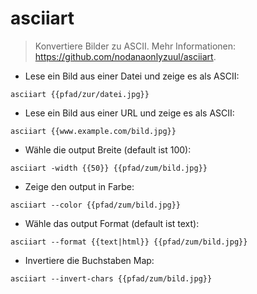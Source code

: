 # asciiart

> Konvertiere Bilder zu ASCII.
> Mehr Informationen: <https://github.com/nodanaonlyzuul/asciiart>.

- Lese ein Bild aus einer Datei und zeige es als ASCII:

`asciiart {{pfad/zur/datei.jpg}}`

- Lese ein Bild aus einer URL und zeige es als ASCII:

`asciiart {{www.example.com/bild.jpg}}`

- Wähle die output Breite (default ist 100):

`asciiart -width {{50}} {{pfad/zum/bild.jpg}}`

- Zeige den output in Farbe:

`asciiart --color {{pfad/zum/bild.jpg}}`

- Wähle das output Format (default ist text):

`asciiart --format {{text|html}} {{pfad/zum/bild.jpg}}`

- Invertiere die Buchstaben Map:

`asciiart --invert-chars {{pfad/zum/bild.jpg}}`
